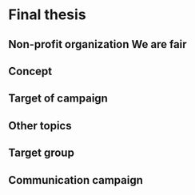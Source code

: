 # Final thesis
## Non-profit organization We are fair

## Concept

## Target of campaign

## Other topics

## Target group

## Communication campaign
